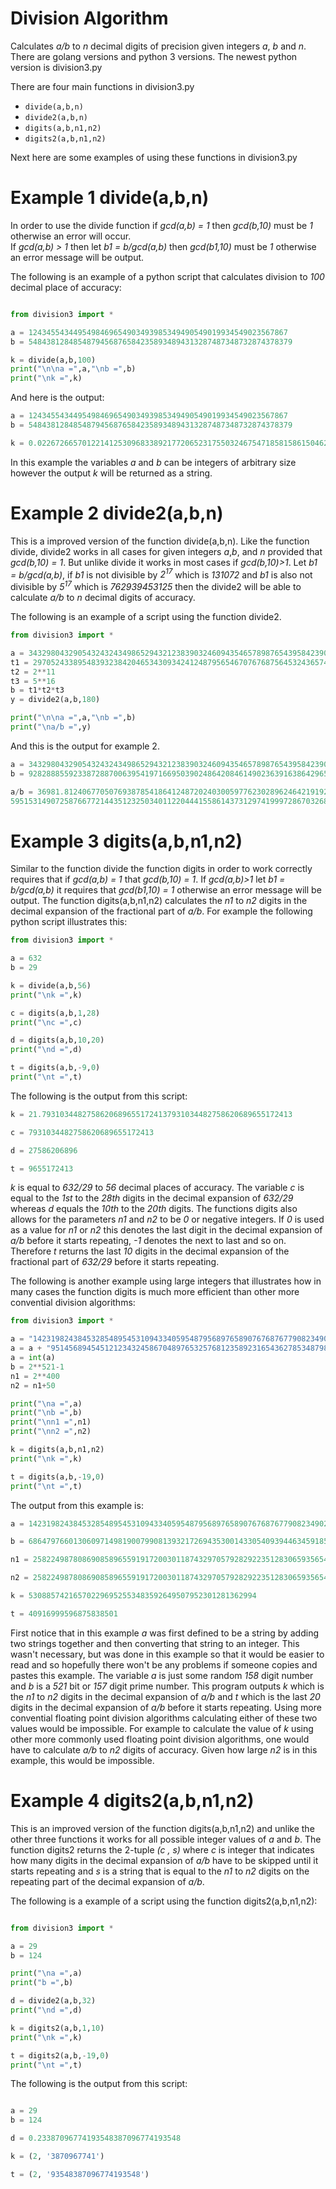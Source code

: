 # Division Algorithm
Calculates *a/b* to *n* decimal digits of precision given integers *a*, *b* and *n*.
There are golang versions and python 3 versions. 
The newest python version is division3.py

There are four main functions in division3.py
* ``` divide(a,b,n) ```
* ``` divide2(a,b,n) ```
* ``` digits(a,b,n1,n2) ```
* ``` digits2(a,b,n1,n2) ```

Next here are some examples of using these functions in division3.py

# Example 1 divide(a,b,n)
In order to use the divide function if *gcd(a,b) = 1* then *gcd(b,10)* must be *1* otherwise an error will occur.  
If *gcd(a,b) > 1* then let *b1 = b/gcd(a,b)* then *gcd(b1,10)* must be *1* otherwise an error message will be output.

The following is an example of a python script that calculates division to *100* decimal place of accuracy:

```python

from division3 import *

a = 1243455434495498469654903493985349490549019934549023567867
b = 54843812848548794568765842358934894313287487348732874378379

k = divide(a,b,100)
print("\n\na =",a,"\nb =",b)
print("\nk =",k)
```

And here is the output:

```python
a = 1243455434495498469654903493985349490549019934549023567867 
b = 54843812848548794568765842358934894313287487348732874378379

k = 0.0226726657012214125309683389217720652317550324675471858158615046233657821289938566786269005119059332
```

In this example the variables *a* and *b* can be integers of arbitrary size however the output *k* will be returned as a string.

# Example 2 divide2(a,b,n)
This is a improved version of the function divide(a,b,n).  Like the function divide, divide2 works in all cases for given integers *a*,*b*, and *n* provided that *gcd(b,10) = 1*. But unlike divide it works in most cases if *gcd(b,10)>1*.  Let *b1 = b/gcd(a,b)*, if *b1* is not divisible by *2<sup>17</sup>* which is *131072* and *b1* is also not divisible by *5<sup>17</sup>* which is *762939453125* then the divide2 will be able to calculate *a/b* to *n* decimal digits of accuracy. 

The following is an example of a script using the function divide2.

```python
from division3 import *

a = 34329804329054324324349865294321238390324609435465789876543958423904539076023134295647
t1 = 2970524338954839323842046534309342412487956546707676875645324365749
t2 = 2**11
t3 = 5**16
b = t1*t2*t3
y = divide2(a,b,180)

print("\n\na =",a,"\nb =",b)
print("\na/b =",y)
```

And this is the output for example 2.

```python
a = 34329804329054324324349865294321238390324609435465789876543958423904539076023134295647 
b = 928288855923387288700639541971669503902486420846149023639163864296562500000000000

a/b = 36981.81240677050769387854186412487202403005977623028962464219192411000956034137055640905286098818
59515314907258766772144351232503401122044415586143731297419997286703268341777442322425678656601652434103
```

# Example 3 digits(a,b,n1,n2)
Similar to the function divide the function digits in order to work correctly requires that if *gcd(a,b) = 1* that *gcd(b,10) = 1*.  If *gcd(a,b)>1* let *b1 = b/gcd(a,b)* it requires that *gcd(b1,10) = 1* otherwise an error message will be output.  The function digits(a,b,n1,n2) calculates the *n1* to *n2* digits in the decimal expansion of the fractional part of *a/b*.  For example the following python script illustrates this:

```python
from division3 import *

a = 632
b = 29

k = divide(a,b,56)
print("\nk =",k)

c = digits(a,b,1,28)
print("\nc =",c)

d = digits(a,b,10,20)
print("\nd =",d)

t = digits(a,b,-9,0)
print("\nt =",t)
```
The following is the output from this script:

```python
k = 21.79310344827586206896551724137931034482758620689655172413

c = 7931034482758620689655172413

d = 27586206896

t = 9655172413
```
*k* is equal to *632/29* to *56* decimal places of accuracy.  The variable *c* is equal to the *1st* to the *28th* digits in the decimal expansion of *632/29* whereas *d* equals the *10th* to the *20th* digits.  The functions digits also allows for the parameters *n1* and *n2* to be *0* or negative integers.  If *0* is used as a value for *n1* or *n2* this denotes the last digit in the decimal expansion of *a/b* before it starts repeating, *-1* denotes the next to last and so on.  Therefore *t* returns the last *10* digits in the decimal expansion of the fractional part of *632/29* before it starts repeating.

The following is another example using large integers that illustrates how in many cases the function digits is much more efficient than other more convential division algorithms:

```python
from division3 import *

a = "142319824384532854895453109433405954879568976589076768767790823490239183527578"
a = a + "95145689454512123432458670489765325768123589231654362785348798142342312568943651"
a = int(a)
b = 2**521-1
n1 = 2**400
n2 = n1+50

print("\na =",a)
print("\nb =",b)
print("\nn1 =",n1)
print("\nn2 =",n2)

k = digits(a,b,n1,n2)
print("\nk =",k)

t = digits(a,b,-19,0)
print("\nt =",t)
```

The output from this example is:

```python
a = 14231982438453285489545310943340595487956897658907676876779082349023918352757895145689454512123432458670489765325768123589231654362785348798142342312568943651

b = 6864797660130609714981900799081393217269435300143305409394463459185543183397656052122559640661454554977296311391480858037121987999716643812574028291115057151

n1 = 2582249878086908589655919172003011874329705792829223512830659356540647622016841194629645353280137831435903171972747493376

n2 = 2582249878086908589655919172003011874329705792829223512830659356540647622016841194629645353280137831435903171972747493426

k = 530885742165702296952553483592649507952301281362994

t = 40916999596875838501
```

First notice that in this example *a* was first defined to be a string by adding two strings together and then converting that string to an integer.  This wasn't necessary, but was done in this example so that it would be easier to read and so hopefully there won't be any problems if someone copies and pastes this example.  The variable *a* is just some random *158* digit number and *b* is a *521* bit or *157* digit prime number.  This program outputs *k* which is the *n1* to *n2* digits in the decimal expansion of *a/b* and *t* which is the last *20* digits in the decimal expansion of *a/b* before it starts repeating.  Using more convential floating point division algorithms calculating either of these two values would be impossible.  For example to calculate the value of *k* using other more commonly used floating point division algorithms, one would have to calculate *a/b* to *n2* digits of accuracy.  Given how large *n2* is in this example, this would be impossible.

# Example 4 digits2(a,b,n1,n2)
This is an improved version of the function digits(a,b,n1,n2) and unlike the other three functions it works for all possible integer values of *a* and *b*.  The function digits2 returns the 2-tuple *(c , s)* where *c* is integer that indicates how many digits in the decimal expansion of *a/b* have to be skipped until it starts repeating and *s* is a string that is equal to the *n1* to *n2* digits on the repeating part of the decimal expansion of *a/b*.

The following is a example of a script using the function digits2(a,b,n1,n2):

```python

from division3 import *

a = 29
b = 124

print("\na =",a)
print("b =",b)

d = divide2(a,b,32)
print("\nd =",d)

k = digits2(a,b,1,10)
print("\nk =",k)

t = digits2(a,b,-19,0)
print("\nt =",t)
```

The following is the output from this script:

```python

a = 29
b = 124

d = 0.23387096774193548387096774193548

k = (2, '3870967741')

t = (2, '93548387096774193548')
```




